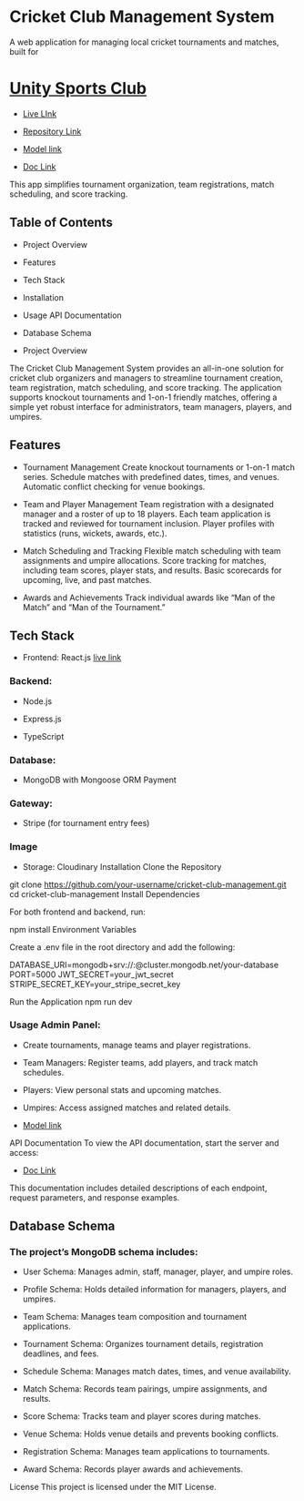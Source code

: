 # Cricket Club Management System

A web application for managing local cricket tournaments and matches, built for

 # [Unity Sports Club]()

 - [Live LInk]()

 - [Repository Link](https://github.com/your-username/cricket-club-management)

 - [Model link](https://app.eraser.io/workspace/mmVyA4wj6gLlSyfu72of?origin=share) 

 - [Doc Link](http://localhost:5000/api-docs)


 This app simplifies tournament organization, team
registrations, match scheduling, and score tracking.

## Table of Contents

 - Project Overview 

 - Features 

 - Tech Stack 
 
 - Installation 

 - Usage API Documentation
 
 - Database Schema 
  
  - Project Overview

The Cricket Club Management System provides an all-in-one solution for cricket
club organizers and managers to streamline tournament creation, team
registration, match scheduling, and score tracking. The application supports
knockout tournaments and 1-on-1 friendly matches, offering a simple yet robust
interface for administrators, team managers, players, and umpires.

## Features

- Tournament Management Create knockout tournaments or 1-on-1 match series.
Schedule matches with predefined dates, times, and venues. Automatic conflict
checking for venue bookings.

- Team and Player Management Team registration with a designated manager and a
roster of up to 18 players. Each team application is tracked and reviewed for
tournament inclusion. Player profiles with statistics (runs, wickets, awards,
etc.).

- Match Scheduling and Tracking Flexible match scheduling with team assignments
and umpire allocations. Score tracking for matches, including team scores,
player stats, and results. Basic scorecards for upcoming, live, and past
matches.

- Awards and Achievements Track individual awards like “Man of the Match” and “Man of the Tournament.” 

## Tech Stack

- Frontend: React.js [live link]()

 ### Backend: 

 - Node.js

- Express.js 

- TypeScript 
 
### Database:
- MongoDB
with Mongoose ORM Payment 

### Gateway: 
- Stripe (for tournament entry fees) 

### Image
- Storage: Cloudinary Installation Clone the Repository



git clone https://github.com/your-username/cricket-club-management.git cd
cricket-club-management Install Dependencies

For both frontend and backend, run:

npm install Environment Variables

Create a .env file in the root directory and add the following:

DATABASE_URI=mongodb+srv://<username>:<password>@cluster.mongodb.net/your-database
PORT=5000 JWT_SECRET=your_jwt_secret STRIPE_SECRET_KEY=your_stripe_secret_key

Run the Application npm run dev

### Usage Admin Panel:

- Create tournaments, manage teams and player registrations.

- Team Managers: Register teams, add players, and track match schedules.
 - Players: View personal stats and upcoming matches. 
 
 - Umpires: Access assigned matches and
related details.

- [Model link](https://app.eraser.io/workspace/mmVyA4wj6gLlSyfu72of?origin=share) 

API Documentation To view the API documentation, start the server and access:

- [Doc Link](http://localhost:5000/api-docs)

This documentation includes detailed descriptions of each endpoint, request
parameters, and response examples.

## Database Schema

### The project’s MongoDB schema includes:

- User Schema: Manages admin, staff, manager, player, and umpire roles. 

- Profile Schema: Holds detailed information for managers, players, and umpires.

- Team Schema: Manages team composition and tournament applications. 
 
- Tournament Schema:
Organizes tournament details, registration deadlines, and fees.

- Schedule Schema:
Manages match dates, times, and venue availability. 

- Match Schema: Records team
pairings, umpire assignments, and results.
 
- Score Schema: Tracks team and player
scores during matches. 

- Venue Schema: Holds venue details and prevents booking
conflicts. 

- Registration Schema: Manages team applications to tournaments. 

- Award
Schema: Records player awards and achievements.

License This project is licensed under the MIT License.
